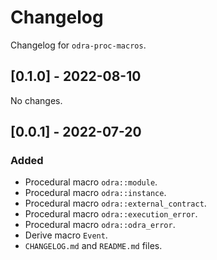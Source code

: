 # Changelog

Changelog for `odra-proc-macros`.

## [0.1.0] - 2022-08-10
No changes.

## [0.0.1] - 2022-07-20
### Added
- Procedural macro `odra::module`.
- Procedural macro `odra::instance`.
- Procedural macro `odra::external_contract`.
- Procedural macro `odra::execution_error`.
- Procedural macro `odra::odra_error`.
- Derive macro `Event`.
- `CHANGELOG.md` and `README.md` files.
